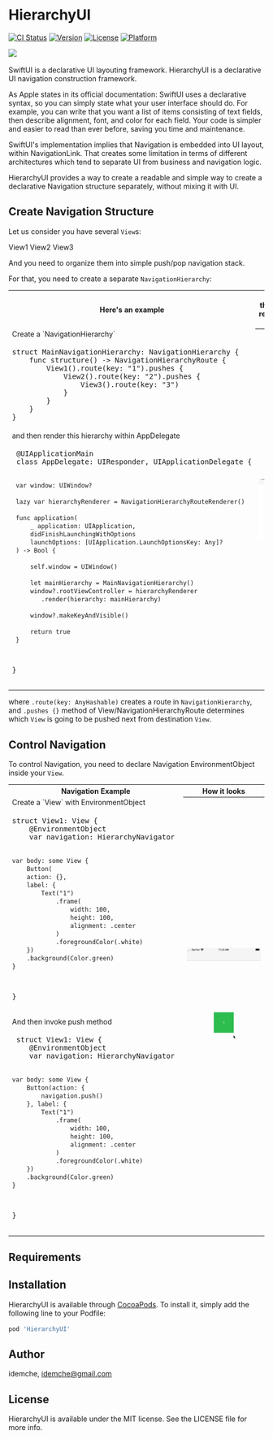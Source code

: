# HierarchyUI

[![CI Status](https://img.shields.io/travis/idemche/HierarchyUI.svg?style=flat)](https://travis-ci.org/idemche/HierarchyUI)
[![Version](https://img.shields.io/cocoapods/v/HierarchyUI.svg?style=flat)](https://cocoapods.org/pods/HierarchyUI)
[![License](https://img.shields.io/cocoapods/l/HierarchyUI.svg?style=flat)](https://cocoapods.org/pods/HierarchyUI)
[![Platform](https://img.shields.io/cocoapods/p/HierarchyUI.svg?style=flat)](https://cocoapods.org/pods/HierarchyUI)

<a href="https://github.com/apple/swift-package-manager" alt="HierarchyUI on Swift Package Manager" title="HierarchyUI on Swift Package Manager"><img src="https://img.shields.io/badge/Swift%20Package%20Manager-compatible-brightgreen.svg" /></a>
</p>

SwiftUI is a declarative UI layouting framework.
HierarchyUI is a declarative UI navigation construction framework.

As Apple states in its official documentation:
SwiftUI uses a declarative syntax, so you can simply state what your user interface should do.
For example, you can write that you want a list of items consisting of text fields,
then describe alignment, font, and color for each field.
Your code is simpler and easier to read than ever before, saving you time and maintenance.

SwiftUI's implementation implies that Navigation is embedded into UI layout, within NavigationLink.
That creates some limitation in terms of different architectures which tend to separate UI from business
and navigation logic.

HierarchyUI provides a way to create a readable and simple way to create a declarative Navigation structure
separately, without mixing it with UI.


## Create Navigation Structure

Let us consider you have several `View`s:

View1 View2 View3

And you need to organize them into simple push/pop navigation stack.

For that, you need to create a separate `NavigationHierarchy`:

<table>
  <tr>
    <th width="30%">Here's an example</th>
    <th width="30%">Here's the initial rendering result</th>
  </tr>
  <tr>
    <td>Create a `NavigationHierarchy`</td>
    <th rowspan="9"><img src="https://raw.githubusercontent.com/idemche/HierarchyUI/main/docs/images/1.png"></th>
  </tr>
  <tr>
    <td><div class="highlight highlight-source-swift"><pre>
struct MainNavigationHierarchy: NavigationHierarchy {
    func structure() -> NavigationHierarchyRoute {
        View1().route(key: "1").pushes {
            View2().route(key: "2").pushes {
                View3().route(key: "3")
            }
        }
    }
}
</pre></div></td>
  </tr>
  <tr>
    <td> and then render this hierarchy within AppDelegate</td>
  </tr>
  <tr>
    <td width="30%"><div class="highlight highlight-source-swift"><pre>
 @UIApplicationMain
 class AppDelegate: UIResponder, UIApplicationDelegate {
     
     var window: UIWindow?

     lazy var hierarchyRenderer = NavigationHierarchyRouteRenderer()

     func application(
         _ application: UIApplication,
         didFinishLaunchingWithOptions
         launchOptions: [UIApplication.LaunchOptionsKey: Any]?
     ) -> Bool {

         self.window = UIWindow()

         let mainHierarchy = MainNavigationHierarchy()
         window?.rootViewController = hierarchyRenderer
            .render(hierarchy: mainHierarchy)

         window?.makeKeyAndVisible()

         return true
     }
}</pre></div></td>
  </tr>
</table>

where `.route(key: AnyHashable)` creates a route in `NavigationHierarchy`, and `.pushes {}` method of
View/NavigationHierarchyRoute determines which `View` is going to be pushed next from destination `View`.

## Control Navigation

To control Navigation, you need to declare Navigation EnvironmentObject inside your `View`.

<table>
  <tr>
    <th width="30%">Navigation Example</th>
    <th width="30%">How it looks</th>
  </tr>
  <tr>
    <td>Create a `View` with EnvironmentObject</td>
    <th rowspan="9"><img src="https://github.com/idemche/HierarchyUI/blob/main/docs/images/2.gif?raw=true"></th>
  </tr>
  <tr>
    <td><div class="higghlight highlight-source-swift"><pre>
struct View1: View {    
    @EnvironmentObject
    var navigation: HierarchyNavigator
    
    var body: some View {
        Button(
        action: {},
        label: {
            Text("1")
                .frame(
                    width: 100,
                    height: 100,
                    alignment: .center
                )
                .foregroundColor(.white)
        })
        .background(Color.green)
    }
}
</pre></div></td>
  </tr>
  <tr>
    <td> And then invoke push method</td>
  </tr>
  <tr>
    <td width="30%"><div class="highlight highlight-source-swift"><pre>
 struct View1: View {
    @EnvironmentObject
    var navigation: HierarchyNavigator
    
    var body: some View {
        Button(action: {
            navigation.push()
        }, label: {
            Text("1")
                .frame(
                    width: 100,
                    height: 100,
                    alignment: .center
                )
                .foregroundColor(.white)
        })
        .background(Color.green)
    }
}</pre></div></td>
  </tr>
</table> 


## Requirements

## Installation

HierarchyUI is available through [CocoaPods](https://cocoapods.org). To install
it, simply add the following line to your Podfile:

```ruby
pod 'HierarchyUI'
```

## Author

idemche, idemche@gmail.com

## License

HierarchyUI is available under the MIT license. See the LICENSE file for more info.
